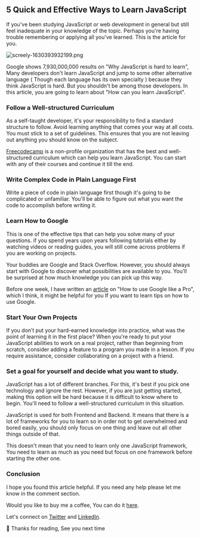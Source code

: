 ## 5 Quick and Effective Ways to Learn JavaScript

If you've been studying JavaScript or web development in general but still feel inadequate in your knowledge of the topic. Perhaps you're having trouble remembering or applying all you've learned. This is the article for you.

![screely-1630393932199.png](https://cdn.hashnode.com/res/hashnode/image/upload/v1630393976596/Fq2Vrttg9.png)

Google shows 7,930,000,000 results on "Why JavaScript is hard to learn", Many developers don't learn JavaScript and jump to some other alternative language ( Though each language has its own specialty ) because they think JavaScript is hard. But you shouldn't be among those developers. In this article, you are going to learn about "How can you learn JavaScript". 


### Follow a Well-structured Curriculum

As a self-taught developer, it's your responsibility to find a standard structure to follow. Avoid learning anything that comes your way at all costs. You must stick to a set of guidelines. This ensures that you are not leaving out anything you should know on the subject.

 [Freecodecamp](https://www.freecodecamp.org/learn/) is a non-profile organization that has the best and well-structured curriculum which can help you learn JavaScript. You can start with any of their courses and continue it till the end.

### Write Complex Code in Plain Language First

Write a piece of code in plain language first though it's going to be complicated or unfamiliar. You'll be able to figure out what you want the code to accomplish before writing it.

### Learn How to Google

This is one of the effective tips that can help you solve many of your questions. if you spend years upon years following tutorials either by watching videos or reading guides, you will still come across problems if you are working on projects.

Your buddies are Google and Stack Overflow. However, you should always start with Google to discover what possibilities are available to you. You'll be surprised at how much knowledge you can pick up this way.

Before one week, I have written an  [article](https://blog.suhailkakar.com/how-to-use-google-like-a-pro)  on "How to use Google like a Pro", which I think, it might be helpful for you If you want to learn tips on how to use Google.

### Start Your Own Projects 

If you don’t put your hard-earned knowledge into practice, what was the point of learning it in the first place?  When you're ready to put your JavaScript abilities to work on a real project, rather than beginning from scratch, consider adding a feature to a program you made in a lesson. If you require assistance, consider collaborating on a project with a friend.

### Set a goal for yourself and decide what you want to study.

JavaScript has a lot of different branches. For this, it's best if you pick one technology and ignore the rest. However, if you are just getting started, making this option will be hard because it is difficult to know where to begin. You'll need to follow a well-structured curriculum in this situation.

JavaScript is used for both Frontend and Backend. It means that there is a lot of frameworks for you to learn so in order not to get overwhelmed and bored easily, you should only focus on one thing and leave out all other things outside of that.

This doesn't mean that you need to learn only one JavaScript framework, You need to learn as much as you need but focus on one framework before starting the other one.

### Conclusion 

I hope you found this article helpful. If you need any help please let me know in the comment section. 

Would you like to buy me a coffee, You can do it  [here](https://www.buymeacoffee.com/suhailkakar).

Let's connect on  [Twitter](https://twitter.com/suhailkakar)  and  [LinkedIn](https://www.linkedin.com/in/suhailkakar/). 

👋 Thanks for reading, See you next time
